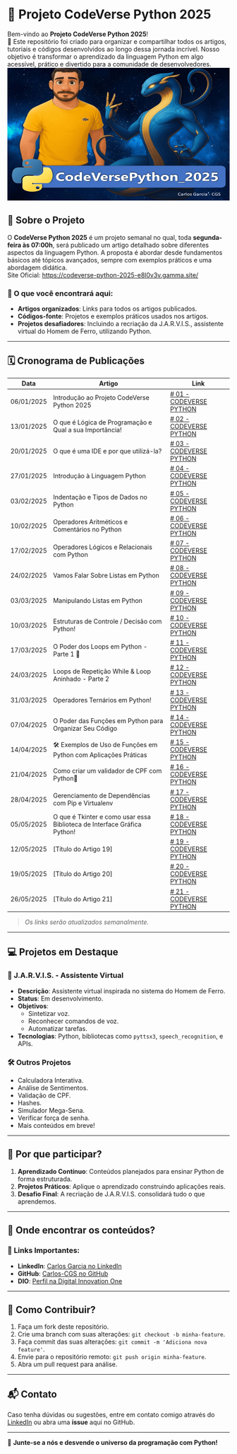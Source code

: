 # 🌌 Projeto CodeVerse Python 2025

Bem-vindo ao **Projeto CodeVerse Python 2025**! \
🎉 Este repositório foi criado para organizar e compartilhar todos os artigos, tutoriais e códigos desenvolvidos ao longo dessa jornada incrível. Nosso objetivo é transformar o aprendizado da linguagem Python em algo acessível, prático e divertido para a comunidade de desenvolvedores.
<img src="./img/Capa01.png" height="300px" width="100%">

## 📖 Sobre o Projeto

O **CodeVerse Python 2025** é um projeto semanal no qual, toda **segunda-feira às 07:00h**, será publicado um artigo detalhado sobre diferentes aspectos da linguagem Python. A proposta é abordar desde fundamentos básicos até tópicos avançados, sempre com exemplos práticos e uma abordagem didática.\
Site Oficial: https://codeverse-python-2025-e8l0v3v.gamma.site/

### 🚀 O que você encontrará aqui:

- **Artigos organizados**: Links para todos os artigos publicados.
- **Códigos-fonte**: Projetos e exemplos práticos usados nos artigos.
- **Projetos desafiadores**: Incluindo a recriação da J.A.R.V.I.S., assistente virtual do Homem de Ferro, utilizando Python.

---

## 🗓️ Cronograma de Publicações

| Data       | Artigo                                            | Link                                                                                                                                                                                       |
| ---------- | ------------------------------------------------------- | ------------------------------------------------------------------------------------------------------ |
| 06/01/2025 | Introdução ao Projeto CodeVerse Python 2025 | [# 01 - CODEVERSE PYTHON](https://www.linkedin.com/posts/carlos-cgs_codeverse-python-disseminarconhecimentos-activity-7281972811693252608-9Qk3?utm_source=share&utm_medium=member_desktop)   |
| 13/01/2025 | O que é Lógica de Programação e Qual a sua Importância! | [# 02 - CODEVERSE PYTHON](https://www.linkedin.com/posts/carlos-cgs_codeverse-python-disseminarconhecimentos-activity-7284509493529300994-izDr?utm_source=share&utm_medium=member_desktop) |
| 20/01/2025 | O que é uma IDE e por que utilizá-la? | [# 03 - CODEVERSE PYTHON](https://www.linkedin.com/posts/carlos-cgs_codeverse-python-disseminarconhecimentos-activity-7287046246328885249-6la8?utm_source=share&utm_medium=member_desktop)   |
| 27/01/2025 |  Introdução à Linguagem Python | [# 04 - CODEVERSE PYTHON](https://www.linkedin.com/posts/carlos-cgs_codeverse-python-disseminarconhecimentos-activity-7289583053616607232-dzcj?utm_source=share&utm_medium=member_desktop)  |
| 03/02/2025 | Indentação e Tipos de Dados no Python | [# 05 - CODEVERSE PYTHON](https://www.linkedin.com/pulse/05-indenta%C3%A7%C3%A3o-e-tipos-de-dados-python-carlos-garcia-cgs-z9ngf/?trackingId=LsllBvwkYeZu5JG%2BR%2B02OA%3D%3D)         |
| 10/02/2025 | Operadores Aritméticos e Comentários no Python | [# 06 - CODEVERSE PYTHON](https://www.linkedin.com/pulse/06-operadores-aritm%C3%A9ticos-e-coment%C3%A1rios-python-carlos-garcia-cgs-eembf/?trackingId=rb9xbKEnQS%2BPW0KiLMjppQ%3D%3D)         |
| 17/02/2025 | Operadores Lógicos e Relacionais com Python | [# 07 - CODEVERSE PYTHON](https://www.linkedin.com/pulse/operadores-l%C3%B3gicos-e-relacionais-com-python-carlos-garcia-cgs-fnv9f/?trackingId=UCqSouCs%2FGKVkQgyhoq1Tw%3D%3D)         |
| 24/02/2025 | Vamos Falar Sobre Listas em Python | [# 08 - CODEVERSE PYTHON](https://www.linkedin.com/pulse/08-vamos-falar-sobre-listas-em-python-carlos-garcia-cgs-u2c6f/?trackingId=Dw5hbP20f5iD6Ey8EMLVfw%3D%3D)     |
| 03/03/2025 | Manipulando Listas em Python | [# 09 - CODEVERSE PYTHON](https://www.linkedin.com/posts/carlos-cgs_codeverse-python-disseminarconhecimentos-activity-7302266510712963072-eaJ0?utm_source=share&utm_medium=member_desktop&rcm=ACoAAEyge1cBtl8d4Noh69HabZFN9Dk1emNWjUI)         |
| 10/03/2025 | Estruturas de Controle / Decisão com Python! | [# 10 - CODEVERSE PYTHON](https://www.linkedin.com/posts/carlos-cgs_codeverse-python-disseminarconhecimentos-activity-7304803216624422912-gcSV?utm_source=share&utm_medium=member_desktop&rcm=ACoAAEyge1cBtl8d4Noh69HabZFN9Dk1emNWjUI)         |
| 17/03/2025 | O Poder dos Loops em Python - Parte 1 🔄 | [# 11 - CODEVERSE PYTHON](https://www.linkedin.com/posts/carlos-cgs_codeverse-python-disseminarconhecimentos-activity-7307339949555511298-nbCh?utm_source=share&utm_medium=member_desktop&rcm=ACoAAEyge1cBtl8d4Noh69HabZFN9Dk1emNWjUI)         |
| 24/03/2025 | Loops de Repetição While & Loop Aninhado - Parte 2 | [# 12 - CODEVERSE PYTHON](https://www.linkedin.com/posts/carlos-cgs_codeverse-python-disseminarconhecimentos-activity-7309876642980532224-vuwL?utm_source=share&utm_medium=member_desktop&rcm=ACoAAEyge1cBtl8d4Noh69HabZFN9Dk1emNWjUI)         |
| 31/03/2025 | Operadores Ternários em Python! | [# 13 - CODEVERSE PYTHON](https://www.linkedin.com/posts/carlos-cgs_codeverse-python-disseminarconhecimentos-activity-7312413420643876864-SBx7?utm_source=share&utm_medium=member_desktop&rcm=ACoAAEyge1cBtl8d4Noh69HabZFN9Dk1emNWjUI)         |
| 07/04/2025 | O Poder das Funções em Python para Organizar Seu Código | [# 14 - CODEVERSE PYTHON](https://www.linkedin.com/posts/carlos-cgs_codeverse-python-disseminarconhecimentos-activity-7314950085254037506--Rdj?utm_source=share&utm_medium=member_desktop&rcm=ACoAAEyge1cBtl8d4Noh69HabZFN9Dk1emNWjUI)         |
| 14/04/2025 | 🛠 Exemplos de Uso de Funções em Python com Aplicações Práticas | [# 15 - CODEVERSE PYTHON](https://www.linkedin.com/posts/carlos-cgs_codeverse-python-disseminarconhecimentos-activity-7317486793065488384-Jq9c?utm_source=share&utm_medium=member_desktop&rcm=ACoAAEyge1cBtl8d4Noh69HabZFN9Dk1emNWjUI)         |
| 21/04/2025 | Como criar um validador de CPF com Python🧾 | [# 16 - CODEVERSE PYTHON](https://www.linkedin.com/pulse/16-como-criar-um-validador-de-cpf-com-python-carlos-garcia-cgs-dz7qf/?trackingId=KEzFVydgXUHJDTOKJ8sUwA%3D%3D)         |
| 28/04/2025 | Gerenciamento de Dependências com Pip e Virtualenv | [# 17 - CODEVERSE PYTHON](https://www.linkedin.com/pulse/17-gerenciamento-de-depend%25C3%25AAncias-com-pip-e-carlos-garcia-cgs-c7cif/)         |
| 05/05/2025 | O que é Tkinter e como usar essa Biblioteca de Interface Gráfica Python! | [# 18 - CODEVERSE PYTHON](https://www.linkedin.com/pulse/18-o-que-%C3%A9-tkinter-e-como-usar-essa-biblioteca-de-interface-cgs-lzdmf/?trackingId=iyb1bRv5RniMk5QvjLL9Cw%3D%3D)         |
| 12/05/2025 | [Título do Artigo 19]                                   | [# 19 - CODEVERSE PYTHON](#)         |
| 19/05/2025 | [Título do Artigo 20]                                   | [# 20 - CODEVERSE PYTHON](#)         |
| 26/05/2025 | [Título do Artigo 21]                                   | [# 21 - CODEVERSE PYTHON](#)         |

> _Os links serão atualizados semanalmente._

---

## 💻 Projetos em Destaque

### 🎯 J.A.R.V.I.S. - Assistente Virtual

- **Descrição**: Assistente virtual inspirada no sistema do Homem de Ferro.
- **Status**: Em desenvolvimento.
- **Objetivos**:
  - Sintetizar voz.
  - Reconhecer comandos de voz.
  - Automatizar tarefas.
- **Tecnologias**: Python, bibliotecas como `pyttsx3`, `speech_recognition`, e APIs.

### 🛠️ Outros Projetos

- Calculadora Interativa.
- Análise de Sentimentos.
- Validação de CPF.
- Hashes.
- Simulador Mega-Sena.
- Verificar força de senha.
- Mais conteúdos em breve!

---

## 🧠 Por que participar?

1. **Aprendizado Contínuo**: Conteúdos planejados para ensinar Python de forma estruturada.
2. **Projetos Práticos**: Aplique o aprendizado construindo aplicações reais.
3. **Desafio Final**: A recriação de J.A.R.V.I.S. consolidará tudo o que aprendemos.

---

## 📡 Onde encontrar os conteúdos?

### 🔗 Links Importantes:

- **LinkedIn**: [Carlos Garcia no LinkedIn](https://www.linkedin.com/in/carlos-cgs/)
- **GitHub**: [Carlos-CGS no GitHub](https://github.com/Carlos-CGS)
- **DIO**: [Perfil na Digital Innovation One](https://www.dio.me/users/Carlos_CGx)

---

## 🤝 Como Contribuir?

1. Faça um fork deste repositório.
2. Crie uma branch com suas alterações: `git checkout -b minha-feature`.
3. Faça commit das suas alterações: `git commit -m 'Adiciona nova feature'`.
4. Envie para o repositório remoto: `git push origin minha-feature`.
5. Abra um pull request para análise.

---

## 📬 Contato

Caso tenha dúvidas ou sugestões, entre em contato comigo através do [LinkedIn](#) ou abra uma **issue** aqui no GitHub.

---

🎉 **Junte-se a nós e desvende o universo da programação com Python!**

